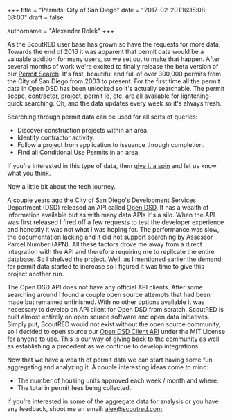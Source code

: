 +++
title = "Permits: City of San Diego"
date = "2017-02-20T16:15:08-08:00"
draft = false

authorname = "Alexander Rolek"
+++

As the ScoutRED user base has grown so have the requests for more data. Towards the end of 2016 it was apparent that permit data would be a valuable addition for many users, so we set out to make that happen. After several months of work we're excited to finally release the beta version of our [Permit Search](https://scoutred.com/permits). It's fast, beautiful and full of over 300,000 permits from the City of San Diego from 2003 to present. For the first time all the permit data in Open DSD has been unlocked so it's actually searchable. The permit scope, contractor, project, permit id, etc. are all available for lightening-quick searching. Oh, and the data updates every week so it's always fresh.

Searching through permit data can be used for all sorts of queries:

- Discover construction projects within an area.
- Identify contractor activity.
- Follow a project from application to issuance through completion.
- Find all Conditional Use Permits in an area.

If you're interested in this type of data, then [give it a spin](https://scoutred.com/permits) and let us know what you think.

Now a little bit about the tech journey.

A couple years ago the City of San Diego's Development Services Department (DSD) released an API called [Open DSD](https://www.sandiego.gov/development-services/opendsd/developers). It has a wealth of information available but as with many data APIs it's a silo. When the API was first released I fired off a few requests to test the developer experience and honestly it was not what I was hoping for. The performance was slow, the documentation lacking and it did not support searching by Assessor Parcel Number (APN). All these factors drove me away from a direct integration with the API and therefore requiring me to replicate the entire database. So I shelved the project. Well, as I mentioned earlier the demand for permit data started to increase so I figured it was time to give this project another run.

The Open DSD API does not have any official API clients. After some searching around I found a couple open source attempts that had been made but remained unfinished. With no other options available it was necessary to develop an API client for Open DSD from scratch. ScoutRED is built almost entirely on open source software and open data initiatives. Simply put, ScoutRED would not exist without the open source community, so I decided to open source our [Open DSD Client API](https://github.com/scoutred/opendsd) under the MIT License for anyone to use. This is our way of giving back to the community as well as establishing a precedent as we continue to develop integrations.

Now that we have a wealth of permit data we can start having some fun aggregating and analyzing it. A couple interesting ideas come to mind:

- The number of housing units approved each week / month and where.
- The total in permit fees being collected.

 If you're interested in some of the aggregate data for analysis or you have any feedback, shoot me an email: [alex@scoutred.com](mailto:alex@scoutred.com).